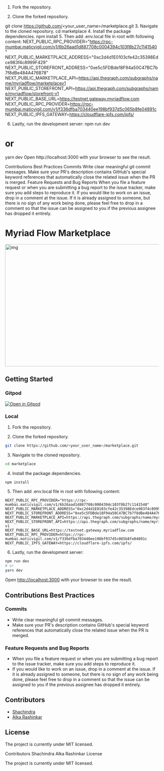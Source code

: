 1. Fork the repository.

2. Clone the forked repository.

 git clone https://github.com/<your_user_name>/marketplace.git
3. Navigate to the cloned repository.
cd marketplace
4. Install the package dependencies.
npm install
5. Then add .env.local file in root with following content:
NEXT_PUBLIC_RPC_PROVIDER="https://rpc-mumbai.maticvigil.com/v1/6b26aad1d887708c0004394c103f8b27c1141540"
NEXT_PUBLIC_MARKETPLACE_ADDRESS="0xc2d4d1E0103cfe42c35398Edce983f4c8999F429"
NEXT_PUBLIC_STOREFRONT_ADDRESS="0xe5c5FDBde18F94a50C47BC7b7f8dBe484A476B78"
NEXT_PUBLIC_MARKETPLACE_API=https://api.thegraph.com/subgraphs/name/myriadflow/marketplacev1
NEXT_PUBLIC_STOREFRONT_API=https://api.thegraph.com/subgraphs/name/myriadflow/storefront-v1
NEXT_PUBLIC_BASE_URL=https://testnet.gateway.myriadflow.com
NEXT_PUBLIC_RPC_PROVIDER=https://rpc-mumbai.maticvigil.com/v1/f336dfba703440ee198bf937d5c065b8fe04891c
NEXT_PUBLIC_IPFS_GATEWAY=https://cloudflare-ipfs.com/ipfs/

6. Lastly, run the development server:
npm run dev
# or
yarn dev
Open http://localhost:3000 with your browser to see the result.

Contributions Best Practices
Commits
Write clear meaningful git commit messages.
Make sure your PR's description contains GitHub's special keyword references that automatically close the related issue when the PR is merged.
Feature Requests and Bug Reports
When you file a feature request or when you are submitting a bug report to the issue tracker, make sure you add steps to reproduce it.
If you would like to work on an issue, drop in a comment at the issue. If it is already assigned to someone, but there is no sign of any work being done, please feel free to drop in a comment so that the issue can be assigned to you if the previous assignee has dropped it entirely.
# Myriad Flow Marketplace

<img alt="img" src="http://ipfs.infura.io/ipfs/QmScxeDu6CXSaXpbqmtLhff5Ru1QV6YWo6kFwpERW4vJYB" width="800" height="400" />

## Getting Started

### Gitpod
[![Open in Gitpod](https://gitpod.io/button/open-in-gitpod.svg)](https://gitpod.io/#https://github.com/MyriadFlow/StoreFront_webapp)

### Local

1. Fork the repository.
 
2. Clone the forked repository.
```bash
git clone https://github.com/<your_user_name>/marketplace.git
```

3. Navigate to the cloned repository.
```bash
cd marketplace
```

4. Install the package dependencies.
```bash
npm install
```

5. Then add .env.local file in root with following content:

```
NEXT_PUBLIC_RPC_PROVIDER="https://rpc-mumbai.maticvigil.com/v1/6b26aad1d887708c0004394c103f8b27c1141540"
NEXT_PUBLIC_MARKETPLACE_ADDRESS="0xc2d4d1E0103cfe42c35398Edce983f4c8999F429"
NEXT_PUBLIC_STOREFRONT_ADDRESS="0xe5c5FDBde18F94a50C47BC7b7f8dBe484A476B78"
NEXT_PUBLIC_MARKETPLACE_API=https://api.thegraph.com/subgraphs/name/myriadflow/marketplacev1
NEXT_PUBLIC_STOREFRONT_API=https://api.thegraph.com/subgraphs/name/myriadflow/storefront-v1
NEXT_PUBLIC_BASE_URL=https://testnet.gateway.myriadflow.com
NEXT_PUBLIC_RPC_PROVIDER=https://rpc-mumbai.maticvigil.com/v1/f336dfba703440ee198bf937d5c065b8fe04891c
NEXT_PUBLIC_IPFS_GATEWAY=https://cloudflare-ipfs.com/ipfs/

```

6. Lastly, run the development server:

```bash
npm run dev
# or
yarn dev
```

Open [http://localhost:3000](http://localhost:3000) with your browser to see the result.

## Contributions Best Practices

### Commits

- Write clear meaningful git commit messages.
- Make sure your PR's description contains GitHub's special keyword references that automatically close the related issue when the PR is merged.

### Feature Requests and Bug Reports

- When you file a feature request or when you are submitting a bug report to the issue tracker, make sure you add steps to reproduce it. 
- If you would like to work on an issue, drop in a comment at the issue. If it is already assigned to someone, but there is no sign of any work being done, please feel free to drop in a comment so that the issue can be assigned to you if the previous assignee has dropped it entirely.

## Contributors

- [Shachindra](https://github.com/Shachindra)
- [Alka Rashinkar](https://github.com/alkadips)
## License

The project is currently under MIT licensed.

Contributors
Shachindra
Alka Rashinkar
License

The project is currently under MIT licensed.